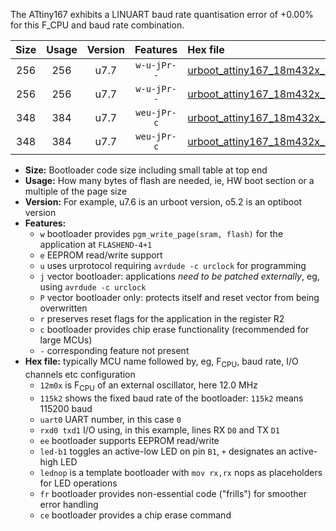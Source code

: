 The ATtiny167 exhibits a LINUART baud rate quantisation error of +0.00% for this F_CPU and baud rate combination.

|Size|Usage|Version|Features|Hex file|
|:-:|:-:|:-:|:-:|:--|
|256|256|u7.7|`w-u-jPr--`|[urboot_attiny167_18m432x_+115k2_uart0_rxa0_txa1_led+b1_fr.hex](https://raw.githubusercontent.com/stefanrueger/urboot.hex/main/mcus/attiny167/external_oscillator/fcpu_18m432x/br_+115k2/urboot_attiny167_18m432x_+115k2_uart0_rxa0_txa1_led+b1_fr.hex)|
|256|256|u7.7|`w-u-jPr--`|[urboot_attiny167_18m432x_+115k2_uart0_rxa0_txa1_lednop_fr.hex](https://raw.githubusercontent.com/stefanrueger/urboot.hex/main/mcus/attiny167/external_oscillator/fcpu_18m432x/br_+115k2/urboot_attiny167_18m432x_+115k2_uart0_rxa0_txa1_lednop_fr.hex)|
|348|384|u7.7|`weu-jPr-c`|[urboot_attiny167_18m432x_+115k2_uart0_rxa0_txa1_ee_led+b1_fr_ce.hex](https://raw.githubusercontent.com/stefanrueger/urboot.hex/main/mcus/attiny167/external_oscillator/fcpu_18m432x/br_+115k2/urboot_attiny167_18m432x_+115k2_uart0_rxa0_txa1_ee_led+b1_fr_ce.hex)|
|348|384|u7.7|`weu-jPr-c`|[urboot_attiny167_18m432x_+115k2_uart0_rxa0_txa1_ee_lednop_fr_ce.hex](https://raw.githubusercontent.com/stefanrueger/urboot.hex/main/mcus/attiny167/external_oscillator/fcpu_18m432x/br_+115k2/urboot_attiny167_18m432x_+115k2_uart0_rxa0_txa1_ee_lednop_fr_ce.hex)|

- **Size:** Bootloader code size including small table at top end
- **Usage:** How many bytes of flash are needed, ie, HW boot section or a multiple of the page size
- **Version:** For example, u7.6 is an urboot version, o5.2 is an optiboot version
- **Features:**
  + `w` bootloader provides `pgm_write_page(sram, flash)` for the application at `FLASHEND-4+1`
  + `e` EEPROM read/write support
  + `u` uses urprotocol requiring `avrdude -c urclock` for programming
  + `j` vector bootloader: applications *need to be patched externally*, eg, using `avrdude -c urclock`
  + `P` vector bootloader only: protects itself and reset vector from being overwritten
  + `r` preserves reset flags for the application in the register R2
  + `c` bootloader provides chip erase functionality (recommended for large MCUs)
  + `-` corresponding feature not present
- **Hex file:** typically MCU name followed by, eg, F<sub>CPU</sub>, baud rate, I/O channels etc configuration
  + `12m0x` is F<sub>CPU</sub> of an external oscillator, here 12.0 MHz
  + `115k2` shows the fixed baud rate of the bootloader: `115k2` means 115200 baud
  + `uart0` UART number, in this case `0`
  + `rxd0 txd1` I/O using, in this example, lines RX `D0` and TX `D1`
  + `ee` bootloader supports EEPROM read/write
  + `led-b1` toggles an active-low LED on pin `B1`, `+` designates an active-high LED
  + `lednop` is a template bootloader with `mov rx,rx` nops as placeholders for LED operations
  + `fr` bootloader provides non-essential code ("frills") for smoother error handling
  + `ce` bootloader provides a chip erase command
